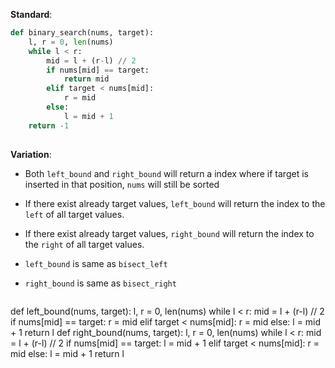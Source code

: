 **Standard**:
```python
def binary_search(nums, target):
	l, r = 0, len(nums)
	while l < r:
		mid = l + (r-l) // 2
		if nums[mid] == target:
			return mid
		elif target < nums[mid]:
			r = mid
		else:
			l = mid + 1
	return -1
			
```
**Variation**:
- Both `left_bound` and `right_bound` will return a index where if target is inserted in that position, `nums` will still be sorted
- If there exist already target values, `left_bound` will return the index to the `left` of all target values.
- If there exist already target values, `right_bound` will return the index to the `right` of all target values.
- `left_bound` is same as `bisect_left`
- `right_bound` is same as `bisect_right`

	```python
def left_bound(nums, target):
	l, r = 0, len(nums)
	while l < r:
		mid = l + (r-l) // 2
		if nums[mid] == target:
			r = mid
		elif target < nums[mid]:
			r = mid
		else:
			l = mid + 1
	return l
def right_bound(nums, target):
	l, r = 0, len(nums)
	while l < r:
		mid = l + (r-l) // 2
		if nums[mid] == target:
			l = mid + 1
		elif target < nums[mid]:
			r = mid
		else:
			l = mid + 1
	return l
```